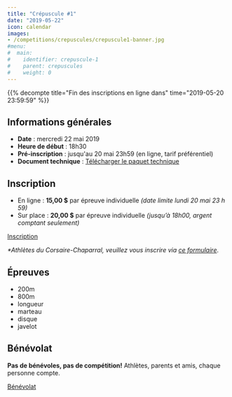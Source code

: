 ```yaml
---
title: "Crépuscule #1"
date: "2019-05-22"
icon: calendar
images:
- /competitions/crepuscules/crepuscule1-banner.jpg
#menu:
#  main:
#    identifier: crepuscule-1
#    parent: crepuscules
#    weight: 0
---
```


{{% decompte title="Fin des inscriptions en ligne dans" time="2019-05-20 23:59:59" %}}

## Informations générales

- **Date** : mercredi 22 mai 2019
- **Heure de début** : 18h30
- **Pré-inscription** : jusqu'au 20 mai 23h59 (en ligne, tarif préférentiel)
- **Document technique** : [Télécharger le paquet technique](https://assets.corsaire-chaparral.org/competitions/2019/crepuscules/crepuscule-1-document-technique.pdf)

## Inscription

- En ligne : **15,00 $** par épreuve individuelle _(date limite lundi 20 mai 23 h 59)_
- Sur place : **20,00 $** par épreuve individuelle _(jusqu’à 18h00, argent comptant seulement)_

<a href="https://avs-sport.com/inscriptions.php?comp=388&user=None&key=" class="btn btn-primary" target="_blank">Inscription <span class="icon icon-pencil"></span></a>

_\*Athlètes du Corsaire-Chaparral, veuillez vous inscrire via [ce formulaire](https://campagnes.corsaire-chaparral.org/inscription-crepuscule-1-2019)_.

## Épreuves

- 200m
- 800m
- longueur
- marteau
- disque
- javelot

## Bénévolat

**Pas de bénévoles, pas de compétition!** Athlètes, parents et amis, chaque personne compte.

<a href="https://campagnes.corsaire-chaparral.org/benevolat-crepuscule-1-2019" class="btn btn-primary" target="_blank">Bénévolat <span class="icon icon-angle-right"></span></a>
